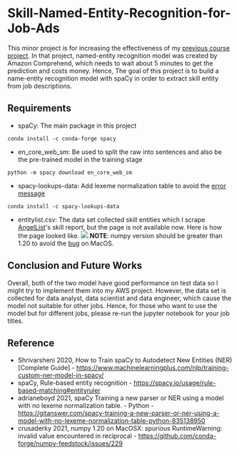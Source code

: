 # Skill-Named-Entity-Recognition-for-Job-Ads

This minor project is for increasing the effectiveness of my [previous course project](https://github.com/ChienYaoLin/skill-searching-public.git). In that project, named-entity recognition model was created by Amazon Comprehend, which needs to wait about 5 minutes to get the prediction and costs money. Hence, The goal of this project is to build a name-entity recognition model with spaCy in order to extract skill entity from job descriptions.

## Requirements
- spaCy: The main package in this project
```
conda install -c conda-forge spacy
```
- en_core_web_sm: Be used to split the raw into sentences and also be the pre-trained model in the training stage
```
python -m spacy download en_core_web_sm
```
- spacy-lookups-data: Add lexeme normalization table to avoid the [error message](https://gitanswer.com/spacy-training-a-new-parser-or-ner-using-a-model-with-no-lexeme-normalization-table-python-835138950)
```
conda install -c spacy-lookups-data
```
- entitylist.csv: The data set collected skill entities which I scrape [AngelList](https://angel.co/)'s skill report, but the page is not available now. Here is how the page looked like. ![](https://i.imgur.com/K9QCrAU.png)
**NOTE**: numpy version should be greater than 1.20 to avoid the [bug](https://github.com/conda-forge/numpy-feedstock/issues/229) on MacOS.


## Conclusion and Future Works
Overall, both of the two model have good performance on test data so I might try to implement them into my AWS project. However, the data set is collected for data analyst, data scientist and data engineer, which cause the model not suitable for other jobs. Hence, for those who want to use the model but for different jobs, please re-run the jupyter notebook for your job titles.

## Reference
- Shrivarsheni 2020, How to Train spaCy to Autodetect New Entities (NER) [Complete Guide] - https://www.machinelearningplus.com/nlp/training-custom-ner-model-in-spacy/
- spaCy, Rule-based entity recognition - https://spacy.io/usage/rule-based-matching#entityruler
- adrianeboyd 2021, spaCy Training a new parser or NER using a model with no lexeme normalization table. - Python - https://gitanswer.com/spacy-training-a-new-parser-or-ner-using-a-model-with-no-lexeme-normalization-table-python-835138950
- crusaderky 2021, numpy 1.20 on MacOSX: spurious RuntimeWarning: invalid value encountered in reciprocal - https://github.com/conda-forge/numpy-feedstock/issues/229